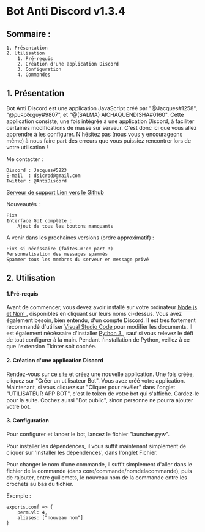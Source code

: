 # Bot Anti Discord v1.3.4


##    Sommaire :

    1. Présentation
    2. Utilisation
        1. Pré-requis
        2. Création d'une application Discord
        3. Configuration
        4. Commandes

## 1.  Présentation

Bot Anti Discord est une application JavaScript créé par "@Jacques#1258", "@ρυяρℓєgυу#9807", et 
"@(SALMA) AICHAQUENDISHA#0160". Cette application consiste, une fois intégrée à une application 
Discord, à faciliter certaines modifications de masse sur serveur. C'est donc ici que vous allez apprendre à les 
configurer. N'hésitez pas (nous vous y encourageons même) à nous faire part des erreurs que 
vous puissiez rencontrer lors de votre utilisation !

Me contacter : 

    Discord : Jacques#5823
    E-mail  : dsicrod@gmail.com
    Twitter : @AntiDiscord

[ Serveur de support ]( https://discord.gg/HxRCUng "Serveur de support" )
[ Lien vers le Github ]( https://antidiscordbot.page.link/lastversion "Lien vers cette page" )

Nouveautés :
    
    Fixs
    Interface GUI complète :
        Ajout de tous les boutons manquants

A venir dans les prochaines versions (ordre approximatif) :

    Fixs si nécéssaire (faîtes-m'en part !)
    Personnalisation des messages spammés
    Spammer tous les membres du serveur en message privé

## 2. Utilisation

#### 1.Pré-requis

Avant de commencer, vous devez avoir installé sur votre ordinateur [ Node.js et Npm ]( https://nodejs.org/en/ "Installer Node.js et Npm" ), disponibles en cliquant sur leurs noms ci-dessus. Vous avez également besoin, bien entendu, d'un compte Discord. Il est très fortement recommandé d'utiliser [ Visual Studio Code ]( https://code.visualstudio.com/download "Installer Visual Studio Code" ) pour modifier les documents. Il est également nécéssaire d'installer [ Python 3 ]( https://www.python.org/downloads/ "Installer Python 3" ), sauf si vous relevez le défi de tout configurer à la main. Pendant l'installation de Python, veillez à ce que l'extension Tkinter soit cochée.

#### 2. Création d'une application Discord

Rendez-vous sur [ ce site ]( https://discordapp.com/developers/applications/me/create "Vos applications Discord" ) et créez une nouvelle application. Une fois créée, cliquez sur 
"Créer un utilisateur Bot". Vous avez créé votre application. Maintenant, si vous cliquez sur "Cliquer pour révéler" dans l'onglet "UTILISATEUR APP BOT", c'est le token de votre bot qui s'affiche. Gardez-le pour la suite. Cochez aussi "Bot public", sinon personne ne pourra ajouter votre bot.

#### 3. Configuration

Pour configurer et lancer le bot, lancez le fichier "launcher.pyw".

Pour installer les dépendences, il vous suffit maintenant simplement de cliquer sur 'Installer les dépendences', dans l'onglet Fichier.

Pour changer le nom d'une commande, il suffit simplement d'aller dans le fichier de la commande (dans core/commande/nomdelacommande), puis de rajouter, entre guillemets, le nouveau nom de la commande entre les crochets au bas du fichier. 

Exemple :

    exports.conf => {
        permLvl: 4,
        aliases: ["nouveau nom"]
    }